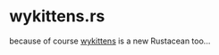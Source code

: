 # wykittens.rs

because of course [wykittens](https://github.com/dherman/wykittens.js) is a new Rustacean too...
